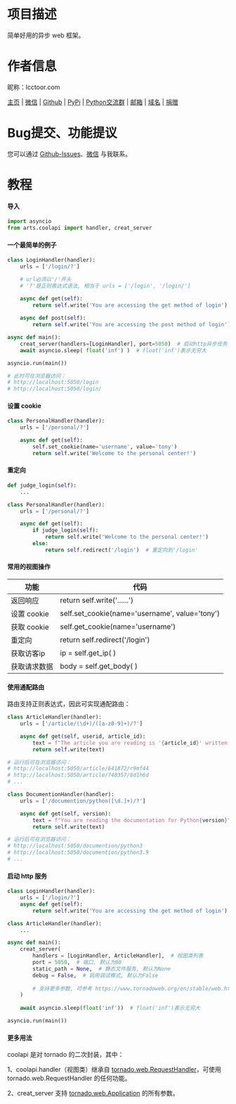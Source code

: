 # 项目描述

简单好用的异步 web 框架。

# 作者信息

昵称：lcctoor.com

[主页](https://lcctoor.github.io/arts/) \| [微信](https://lcctoor.github.io/arts/arts/static/static-files/WeChatQRC.jpg) \| [Github](https://github.com/lcctoor) \| [PyPi](https://pypi.org/user/lcctoor) \| [Python交流群](https://lcctoor.github.io/arts/arts/static/static-files/PythonWeChatGroupQRC.jpg) \| [邮箱](mailto:lcctoor@outlook.com) \| [域名](http://lcctoor.com) \| [捐赠](https://lcctoor.github.io/arts/arts/static/static-files/DonationQRC-0rmb.jpg)

# Bug提交、功能提议

您可以通过 [Github-Issues](https://github.com/lcctoor/arts/issues)、[微信](https://lcctoor.github.io/arts/arts/static/static-files/WeChatQRC.jpg) 与我联系。

# 教程

#### 导入

```python
import asyncio
from arts.coolapi import handler, creat_server
```

#### 一个最简单的例子

```python
class LoginHandler(handler):
    urls = ['/login/?']

    # url必须以'/'开头
    # '?'是正则表达式语法, 相当于 urls = ['/login', '/login/']

    async def get(self):
        return self.write('You are accessing the get method of login')
  
    async def post(self):
        return self.write('You are accessing the post method of login')

async def main():
    creat_server(handlers=[LoginHandler], port=5050)  # 启动http异步任务
    await asyncio.sleep( float('inf') )  # float('inf')表示无穷大

asyncio.run(main())

# 此时可在浏览器访问：
# http://localhost:5050/login
# http://localhost:5050/login/
```

#### 设置 cookie

```python
class PersonalHandler(handler):
    urls = ['/personal/?']

    async def get(self):
        self.set_cookie(name='username', value='tony')
        return self.write('Welcome to the personal center!')
```

#### 重定向

```python
def judge_login(self):
    ...

class PersonalHandler(handler):
    urls = ['/personal/?']

    async def get(self):
        if judge_login(self):
            return self.write('Welcome to the personal center!')
        else:
            return self.redirect('/login')  # 重定向到'/login'
```

#### 常用的视图操作

| 功能         | 代码                                           |
| ------------ | ---------------------------------------------- |
| 返回响应     | return self.write('......')                    |
| 设置 cookie  | self.set_cookie(name='username', value='tony') |
| 获取 cookie  | self.get_cookie(name='username')               |
| 重定向       | return self.redirect('/login')                 |
| 获取访客ip   | ip = self.get_ip( )                            |
| 获取请求数据 | body = self.get_body( )                        |

#### 使用通配路由

路由支持正则表达式，因此可实现通配路由：

```python
class ArticleHandler(handler):
    urls = ['/article/(\d+)/([a-z0-9]+)/?']

    async def get(self, userid, article_id):
        text = f"The article you are reading is '{article_id}' written by {userid}"
        return self.write(text)

# 运行后可在浏览器访问：
# http://localhost:5050/article/641872/r9mf44
# http://localhost:5050/article/740357/8d1h6d
# ...
```

```python
class DocumentionHandler(handler):
    urls = ['/documention/python([\d.]+)/?']

    async def get(self, version):
        text = f"You are reading the documentation for Python{version}"
        return self.write(text)

# 运行后可在浏览器访问：
# http://localhost:5050/documention/python3
# http://localhost:5050/documention/python3.9
# ...
```

#### 启动 http 服务

```python
class LoginHandler(handler):
    urls = ['/login/?']
    async def get(self):
        return self.write('You are accessing the get method of login')

class ArticleHandler(handler):
    ...

async def main():
    creat_server(
        handlers = [LoginHandler, ArticleHandler],  # 视图类列表
        port = 5050,  # 端口, 默认为80
        static_path = None,  # 静态文件服务, 默认为None
        debug = False,  # 启用调试模式, 默认为False
        
        # 支持更多参数, 可参考 https://www.tornadoweb.org/en/stable/web.html#tornado.web.Application
    )
  
    await asyncio.sleep(float('inf'))  # float('inf')表示无穷大

asyncio.run(main())
```

#### 更多用法

coolapi 是对 tornado 的二次封装，其中：

1、coolapi.handler（视图类）继承自 [tornado.web.RequestHandler](https://www.tornadoweb.org/en/stable/web.html#request-handlers)，可使用 tornado.web.RequestHandler 的任何功能。

2、creat_server 支持 [tornado.web.Application](https://www.tornadoweb.org/en/stable/web.html#tornado.web.Application) 的所有参数。
